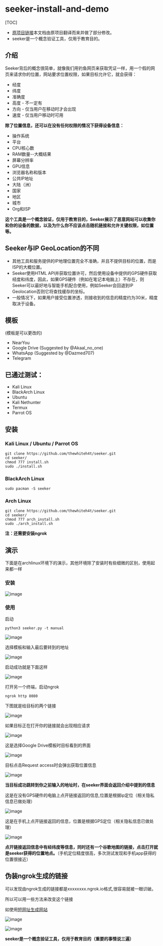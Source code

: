 # seeker-install-and-demo
[TOC]

- [原项目链接](https://github.com/thewhiteh4t/seeker)本文档由原项目翻译而来并做了部分修改。
- seeker是一个概念验证工具，仅用于教育目的。

##  介绍

Seeker背后的概念很简单，就像我们用钓鱼网页来获取凭证一样，用一个假的网页来请求你的位置，网站要求位置权限，如果目标允许它，就会获得：

- 经度
- 纬度
- 准确度
- 高度 - 不一定有
- 方向 - 仅当用户在移动时才会出现
- 速度 - 仅当用户移动时可用

**除了位置信息，还可以在没有任何权限的情况下获得设备信息：**

- 操作系统
- 平台
- CPU核心数
- RAM数量--大概结果
- 屏幕分辨率
- GPU信息
- 浏览器名称和版本
- 公共IP地址
- 大陆（洲）
- 国家
- 地区
- 城市
- Org和ISP

**这个工具是一个概念验证，仅用于教育目的，Seeker展示了恶意网站可以收集你和你的设备的数据，以及为什么你不应该点击随机链接和允许关键权限，如位置等。**

## Seeker与IP GeoLocation的不同

- 其他工具和服务提供的IP地理位置完全不准确，并且不提供目标的位置，而是ISP的大概位置。
- Seeker使用HTML API并获取位置许可，然后使用设备中提供的GPS硬件获取经度和纬度，因此，如果GPS硬件（例如在笔记本电脑上）不存在，则Seeker可以最好地与智能手机配合使用，例如Seeker会回退到IP Geolocation否则它将查找缓存的坐标。
- 一般情况下，如果用户接受位置渗透，则接收到的信息的精度约为30米，精度取决于设备。

## 模板

(模板是可以更改的)

- NearYou
- Google Drive (Suggested by @Akaal_no_one)
- WhatsApp (Suggested by @Dazmed707)
- Telegram

## 已通过测试：

- Kali Linux
- BlackArch Linux
- Ubuntu
- Kali Nethunter
- Termux
- Parrot OS

## 安装

### Kali Linux / Ubuntu / Parrot OS

```shell
git clone https://github.com/thewhiteh4t/seeker.git
cd seeker/
chmod 777 install.sh
sudo ./install.sh
```

### BlackArch Linux

```shell
sudo pacman -S seeker
```

### Arch Linux

```shell
git clone https://github.com/thewhiteh4t/seeker.git
cd seeker/
chmod 777 arch_install.sh
sudo ./arch_install.sh
```

**注：还需要安装ngrok**

## 演示

下面是在archlinux环境下的演示，其他环境除了安装时有些细微的区别，使用起来都一样

### **安装**

![image](https://cdn.jsdelivr.net/gh/chrysoskun/chrysoskun.github.io/assets/img/seeker/image01.png)

### **使用**

启动

```shell
python3 seeker.py -t manual
```

![image](https://cdn.jsdelivr.net/gh/chrysoskun/chrysoskun.github.io/assets/img/seeker/image02.png)

选择模板和输入最后要转到的地址

![image](https://cdn.jsdelivr.net/gh/chrysoskun/chrysoskun.github.io/assets/img/seeker/image03.png)

启动成功就是下面这样

![image](https://cdn.jsdelivr.net/gh/chrysoskun/chrysoskun.github.io/assets/img/seeker/image04.png)

打开另一个终端，启动ngrok

```
ngrok http 8080
```

下图就是给目标的两个链接

![image](https://cdn.jsdelivr.net/gh/chrysoskun/chrysoskun.github.io/assets/img/seeker/image05.png)

如果目标正在打开你的链接就会出现相应请求

![image](https://cdn.jsdelivr.net/gh/chrysoskun/chrysoskun.github.io/assets/img/seeker/image06.png)

这是选择Google Drive模板时目标看到的界面

![image](https://cdn.jsdelivr.net/gh/chrysoskun/chrysoskun.github.io/assets/img/seeker/image07.png)

目标点击Request access时会弹出获取位置信息

![image](https://cdn.jsdelivr.net/gh/chrysoskun/chrysoskun.github.io/assets/img/seeker/image08.png)

**当目标成功跳转到你之前输入的地址时，在seeker界面会返回介绍中提到的信息**

这是在没有GPS硬件的电脑上点开链接返回的信息,位置是根据ip定位（相关隐私信息已做处理）

![image](https://cdn.jsdelivr.net/gh/chrysoskun/chrysoskun.github.io/assets/img/seeker/image09.png)

这是在手机上点开链接返回的信息，位置是根据GPS定位（相关隐私信息已做处理）

![image](https://cdn.jsdelivr.net/gh/chrysoskun/chrysoskun.github.io/assets/img/seeker/image10.png)

**点开链接返回信息中有经纬度等信息，同时还有一个谷歌地图的链接，点击打开就是seeker获得的位置地点。**（手机定位精度很高，多次测试发现和手机app获得的位置很接近）

## 伪装ngrok生成的链接

可以发现由ngrok生成的链接都是xxxxxxxx.ngrok.io格式,很容易就被一眼识破。

所以可以用一些方法来改变这个链接

如使用[短网址生成网站](https://sina.lt/)

![image](https://cdn.jsdelivr.net/gh/chrysoskun/chrysoskun.github.io/assets/img/seeker/image11.png)

![image](https://cdn.jsdelivr.net/gh/chrysoskun/chrysoskun.github.io/assets/img/seeker/image12.png)

**seeker是一个概念验证工具，仅用于教育目的（重要的事情说三遍）**

